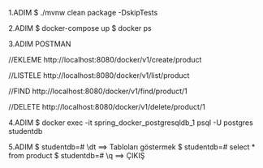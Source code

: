 1.ADIM
$     ./mvnw clean package -DskipTests

 
2.ADIM
$    docker-compose up
$    docker ps 
 

3.ADIM 
POSTMAN

//EKLEME
http://localhost:8080/docker/v1/create/product


//LISTELE
http://localhost:8080/docker/v1/list/product
	
	
//FIND
http://localhost:8080/docker/v1/find/product/1
	
	
	
//DELETE
http://localhost:8080/docker/v1/delete/product/1


4.ADIM
$    docker exec -it spring_docker_postgresqldb_1 psql -U postgres studentdb
 
 
5.ADIM
$    studentdb=#  \dt ==> Tabloları göstermek
$    studentdb=#  select * from product
$    studentdb=#  \q ==> ÇIKIŞ

	